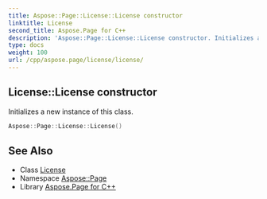 ```yaml
---
title: Aspose::Page::License::License constructor
linktitle: License
second_title: Aspose.Page for C++
description: 'Aspose::Page::License::License constructor. Initializes a new instance of this class in C++.'
type: docs
weight: 100
url: /cpp/aspose.page/license/license/
---
```

## License::License constructor


Initializes a new instance of this class.

```cpp
Aspose::Page::License::License()
```

## See Also

* Class [License](../)
* Namespace [Aspose::Page](../../)
* Library [Aspose.Page for C++](../../../)
